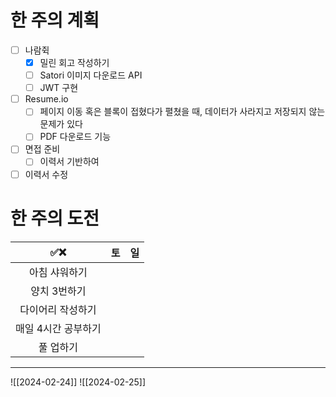# 한 주의 계획
- [ ] 나람쥑
	- [x] 밀린 회고 작성하기
	- [ ] Satori 이미지 다운로드 API
	- [ ] JWT 구현
- [ ] Resume.io
	- [ ] 페이지 이동 혹은 블록이 접혔다가 펼쳤을 때, 데이터가 사라지고 저장되지 않는 문제가 있다
	- [ ] PDF 다운로드 기능
- [ ] 면접 준비
	- [ ] 이력서 기반하여
- [ ] 이력서 수정

# 한 주의 도전
| ✅❌ | 토 | 일 |
| :--: | :--: | :--: |
| 아침 샤워하기 |  |  |
| 양치 3번하기 |  |  |
| 다이어리 작성하기 |  |  |
| 매일 4시간 공부하기 |  |  |
| 풀 업하기 |  |  |

---
![[2024-02-24]]
![[2024-02-25]]